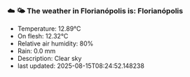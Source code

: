 ### ☁️ 🌤️  The weather in Florianópolis is: Florianópolis

- Temperature: 12.89°C
- On flesh: 12.32°C
- Relative air humidity: 80%
- Rain: 0.0 mm
- Description: Clear sky
- last updated: 2025-08-15T08:24:52.148238
